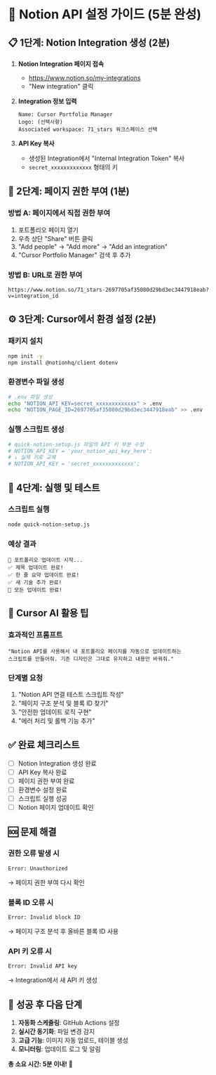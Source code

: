 # 🔧 Notion API 설정 가이드 (5분 완성)

## 📋 **1단계: Notion Integration 생성 (2분)**

1. **Notion Integration 페이지 접속**
   - https://www.notion.so/my-integrations
   - "New integration" 클릭

2. **Integration 정보 입력**
   ```
   Name: Cursor Portfolio Manager
   Logo: (선택사항)
   Associated workspace: 71_stars 워크스페이스 선택
   ```

3. **API Key 복사**
   - 생성된 Integration에서 "Internal Integration Token" 복사
   - `secret_xxxxxxxxxxxxx` 형태의 키

## 🔑 **2단계: 페이지 권한 부여 (1분)**

### **방법 A: 페이지에서 직접 권한 부여**
1. 포트폴리오 페이지 열기
2. 우측 상단 "Share" 버튼 클릭
3. "Add people" → "Add more" → "Add an integration"
4. "Cursor Portfolio Manager" 검색 후 추가

### **방법 B: URL로 권한 부여**
```
https://www.notion.so/71_stars-2697705af35080d29bd3ec3447918eab?v=integration_id
```

## ⚙️ **3단계: Cursor에서 환경 설정 (2분)**

### **패키지 설치**
```bash
npm init -y
npm install @notionhq/client dotenv
```

### **환경변수 파일 생성**
```bash
# .env 파일 생성
echo "NOTION_API_KEY=secret_xxxxxxxxxxxxx" > .env
echo "NOTION_PAGE_ID=2697705af35080d29bd3ec3447918eab" >> .env
```

### **실행 스크립트 생성**
```bash
# quick-notion-setup.js 파일의 API 키 부분 수정
# NOTION_API_KEY = 'your_notion_api_key_here'; 
# ↓ 실제 키로 교체
# NOTION_API_KEY = 'secret_xxxxxxxxxxxxx';
```

## 🚀 **4단계: 실행 및 테스트**

### **스크립트 실행**
```bash
node quick-notion-setup.js
```

### **예상 결과**
```
🚀 포트폴리오 업데이트 시작...
✅ 제목 업데이트 완료!
✅ 한 줄 요약 업데이트 완료!
✅ 새 기술 추가 완료!
🎉 모든 업데이트 완료!
```

## 🎯 **Cursor AI 활용 팁**

### **효과적인 프롬프트**
```
"Notion API를 사용해서 내 포트폴리오 페이지를 자동으로 업데이트하는 
스크립트를 만들어줘. 기존 디자인은 그대로 유지하고 내용만 바꿔줘."
```

### **단계별 요청**
1. "Notion API 연결 테스트 스크립트 작성"
2. "페이지 구조 분석 및 블록 ID 찾기"
3. "안전한 업데이트 로직 구현"
4. "에러 처리 및 롤백 기능 추가"

## ✅ **완료 체크리스트**

- [ ] Notion Integration 생성 완료
- [ ] API Key 복사 완료
- [ ] 페이지 권한 부여 완료
- [ ] 환경변수 설정 완료
- [ ] 스크립트 실행 성공
- [ ] Notion 페이지 업데이트 확인

## 🆘 **문제 해결**

### **권한 오류 발생 시**
```
Error: Unauthorized
```
→ 페이지 권한 부여 다시 확인

### **블록 ID 오류 시**
```
Error: Invalid block ID
```
→ 페이지 구조 분석 후 올바른 블록 ID 사용

### **API 키 오류 시**
```
Error: Invalid API key
```
→ Integration에서 새 API 키 생성

## 🎉 **성공 후 다음 단계**

1. **자동화 스케줄링**: GitHub Actions 설정
2. **실시간 동기화**: 파일 변경 감지
3. **고급 기능**: 이미지 자동 업로드, 테이블 생성
4. **모니터링**: 업데이트 로그 및 알림

**총 소요 시간: 5분 이내!** 🚀

